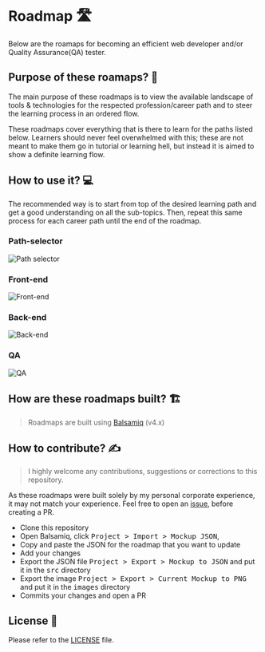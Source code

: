 # Roadmap 🛣️
Below are the roamaps for becoming an efficient web developer and/or Quality Assurance(QA) tester. 

## Purpose of these roamaps? 🎯 
The main purpose of these roadmaps is to view the available landscape of tools & technologies for the respected profession/career path and to steer the learning process in an ordered flow.  

These roadmaps cover everything that is there to learn for the paths listed below. Learners should never feel overwhelmed with this; these are not meant to make them go in tutorial or learning hell, but instead it is aimed to show a definite learning flow. 

## How to use it? 💻
The recommended way is to start from top of the desired learning path and get a good understanding on all the sub-topics. Then, repeat this same process for each career path until the end of the roadmap. 

### Path-selector
![Path selector](./img/pathSelection.png) 

### Front-end
![Front-end](./img/frontEnd.png)

### Back-end
![Back-end](./img/backEnd.png)

### QA
![QA](./img/QA.png)

## How are these roadmaps built? 🏗️
> Roadmaps are built using [Balsamiq](https://balsamiq.com/download/) (v4.x)


## How to contribute? ✍

> I highly welcome any contributions, suggestions or corrections to this repository. 

As these roadmaps were built solely by my personal corporate experience, it may not match your experience. Feel free to open an [issue](https://github.com/Yashwin12/roadmap/issues),  before creating a PR.    

* Clone this repository
* Open Balsamiq, click <kbd>Project > Import > Mockup JSON</kbd>,
* Copy and paste the JSON for the roadmap that you want to update
* Add your changes
* Export the JSON file <kbd>Project > Export > Mockup to JSON</kbd> and put it in the <kbd>src</kbd> directory
* Export the image <kbd>Project > Export > Current Mockup to PNG</kbd> and put it in the <kbd>images</kbd> directory
* Commits your changes and open a PR

## License 📝
Please refer to the [LICENSE](https://github.com/Yashwin12/roadmap/blob/master/LICENSE) file.

